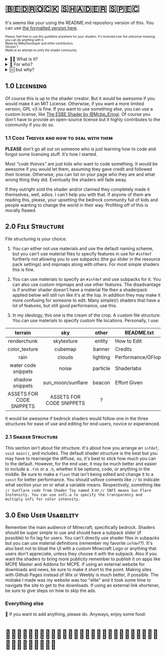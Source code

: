 # 🇧​🇪​🇩​🇷​🇴​🇨​🇰​ 🇸​🇭​🇦​🇩​🇪​🇷​ 🇸​🇵​🇪​🇨

It's seems like your using the README.md repository version of this. You can use [the formatted version here](https://milky-developer.github.io/bedrock-shader-spec/).

<sub><sup>Please, feel free to use this guideline anywhere for your shaders. It's licensed over the unlicense meaning you can do anything with it.<br>Made by MilkyDeveloper and other contributors<br> Version 1<br>Made at an attempt to unify the shader community</sup></sub>

<details close>
<summary>🤷‍♀️ What is it?</summary>
Well, for me it's something like a <i>quality standard</i>. If my shaders don't meet the requirements I wont redistribute them or endorse them. For others, it may mean that the shaders have good performance, less bugs, a better QA, or you can freely edit them, for those looking to.
</details>

<details close>
<summary>🤨 For who?</summary>
Me and whoever else in the 🌐 wants flexible and stable shader to use, modify, and make. All my shaders will follow the guidelines. If your doing so, please let me know so in the issues tab.
</details>

<details close>
<summary>🆒 but why?</summary>
I constantly see rifts and complaints in the Bedrock Shader community. There's three types of people. The left are people who are outright ignorant to the idea of <i>modifications</i> and <i>adaptations</i>. The middle ones either are users who don't care or people that believe modifications are fine with appropriate credit. The right are people who endorse modifications that are made without credit. This specification intends to make everyone believe that shaders are pieces of code that can be used, modified, and moderated with appropriate guidelines.
</details>

## 1.0 Lɪᴄᴇɴsɪɴɢ
Of course this is up to the shader creator. But it would be awesome if you would make it an MIT License. Otherwise, if you want a more limited version, GPL v3 is fine. If you want to use something else, you can use a custom license, like [The ESBE Shader by @Mcbe_Eringi](https://mcpedl.com/esbe-2g/). Of course you don't have to provide an open-source license but it highly contributes to the community if you do so.

### 1.1 Cᴏᴅᴇ Tʜɪᴇᴠᴇs ᴀɴᴅ ʜᴏᴡ ᴛᴏ ᴅᴇᴀʟ ᴡɪᴛʜ ᴛʜᴇᴍ
**PLEASE** don't go all out on someone who is just learning how to code and forgot some licensing stuff. It's how I started.

Most *"code thieves"* are just kids who want to code something. It would be awesome if you would let them, assuming they gave credit and followed their license. Otherwise, you can list on your page who they are and what wrong thing they did. Eventually the shaders will fade away.

If they outright sold the shader and/or claimed they completely made it themselves, well, adios. I can't help you with that. If anyone of them are reading this, please, your upsetting the bedrock community full of kids and people wanting to change the world in their way. Profiting off of this is morally flawed.

## 2.0 Fɪʟᴇ Sᴛʀᴜᴄᴛᴜʀᴇ
File structuring is your choice. 

1. You can either not use materials and use the default naming scheme, but you can't use material files to specify features in use for `#infdef` furtherly not allowing you to use subpacks (the gui slider in the resource pack settings) and mipmaps along with others. For most simple shaders this is fine.

2. You can use materials to specify an `#infdef` and use subpacks for it. You can also use custom mipmaps and use other features. The disadvantage is if another shader doesn't have a material file then a shaderpack applied below will still run like it's at the top. In addition they may make it more confusing for someone to edit.  Many simple(r) shaders that have a lot of features, but still good performance, use this.

3. In my ideology, this one is the cream of the crop. A custom file structure. You can use materials to specify custom file locations. Personally, I use:

|          terrain         |            sky           |   other  | README.txt         | LICENSE.txt      |
|:------------------------:|:------------------------:|:--------:|--------------------|------------------|
| renderchunk              | skytexture               | entity   | How to Edit        | MIT              |
| color_texture            | cubemap                  | banner   | Credits            | GPL              |
| rain                     | clouds                   | lighting | Performance/GFlops | AGPL             |
| water code snippets      | noise                    | particle | Shaderlabs         | Creative Commons |
| shadow snippets          | sun_moon/sunflare        | beacon   | Effort Given       | Custom License   |
| ASSETS FOR CODE SNIPPETS | ASSETS FOR CODE SNIPPETS | ?        |                    |                  |

It would be awesome if bedrock shaders would follow one in the three structures for ease of use and editing for end-users, novice or experienced.



### 2.1 Sʜᴀᴅᴇʀ Sᴛʀᴜᴄᴛᴜʀᴇ
This section isn't about file structure. It's about how you arrange an `infdef`, `void main()`, and includes. The default shader structure is the best but you may have to rearrange the diffuse, so, it's best to stick how much you can to the default. However, for the end user, it may be much better and easier to include a `.fxh` or a `.h`, whether it be options, code, or anything in the middle. Be sure to make a `float` that isn't being edited and change it to a `const` for better performance. You should usfooe coments like `//` to indicate what section your on or what a variable means. Respectively, something like `// Sunflare code from Shader Toy named X` or `// SNFI means Sun Flare Instensity. You can use snfi.a to specify the transparency and multiply snfi for color intensity.`

## 3.0 Eɴᴅ Usᴇʀ Usᴀʙɪʟɪᴛʏ
Remember the main audience of Minecraft, specifically bedrock. Shaders should be super simple to use and should have a subpack slider (if possible) to fix lag for users. You can't directly use shader files in subpacks but you can use material definitions (remember my favorite `infdef`?). It's also best not to bloat the UI with a custom Minecraft Logo or anything that users don't appreciate, unless they choose it with the subpack. Also if you want the shaders to bring more publicity remember to publish it on apps like MCPE Master and Addons for MCPE. If using an external website for downloads and news, be sure to make it short to the point. Making sites with Github Pages instead of Wix or Weebly is much better, if possible. The mistake I made was my website was too "elite" and it took some time to navigate the site to get to the downloads. If using an external link shortener, be sure to give steps on how to skip the ads.

### Everything else
🎉 If you want to add anything, please do. Anyways, enjoy some food: 

# 🍔🍕🍖🍗🍚🍜🍝🍞🍟🍠🍣🍤🍩🍪🍰🍴🍅🍇🍈🍉🍊🍌🍍🍒🍓🍲🥐🥑🥒🥓🥔🥕🥖🥗🥘🥙
